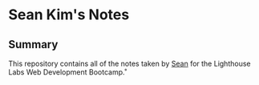 # Sean Kim's Notes
## Summary

This repository contains all of the notes taken by [Sean](https://github.com/skimmilk1172) for the Lighthouse Labs Web Development Bootcamp.˚
